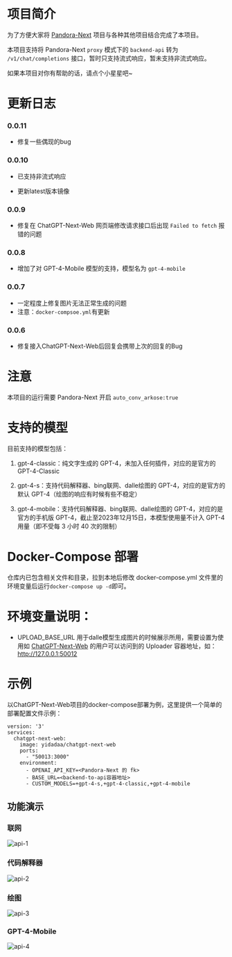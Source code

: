 # 项目简介

为了方便大家将 [Pandora-Next](https://github.com/pandora-next/deploy) 项目与各种其他项目结合完成了本项目。

本项目支持将 Pandora-Next  `proxy` 模式下的 `backend-api` 转为 `/v1/chat/completions` 接口，暂时只支持流式响应，暂未支持非流式响应。

如果本项目对你有帮助的话，请点个小星星吧~

# 更新日志

### 0.0.11

- 修复一些偶现的bug

### 0.0.10

- 已支持非流式响应

- 更新latest版本镜像

### 0.0.9

- 修复在 ChatGPT-Next-Web 网页端修改请求接口后出现 `Failed to fetch` 报错的问题

### 0.0.8

- 增加了对 GPT-4-Mobile 模型的支持，模型名为 `gpt-4-mobile`

### 0.0.7

- 一定程度上修复图片无法正常生成的问题
- 注意：`docker-compsoe.yml`有更新

### 0.0.6

- 修复接入ChatGPT-Next-Web后回复会携带上次的回复的Bug

# 注意

本项目的运行需要 Pandora-Next 开启 `auto_conv_arkose:true`

# 支持的模型

目前支持的模型包括：

1. gpt-4-classic：纯文字生成的 GPT-4，未加入任何插件，对应的是官方的 GPT-4-Classic

2. gpt-4-s：支持代码解释器、bing联网、dalle绘图的 GPT-4，对应的是官方的默认 GPT-4（绘图的响应有时候有些不稳定）

3. gpt-4-mobile：支持代码解释器、bing联网、dalle绘图的 GPT-4，对应的是官方的手机版 GPT-4，截止至2023年12月15日，本模型使用量不计入 GPT-4 用量（即不受每 3 小时 40 次的限制）

# Docker-Compose 部署

仓库内已包含相关文件和目录，拉到本地后修改 docker-compose.yml 文件里的环境变量后运行`docker-compose up -d`即可。

# 环境变量说明：

- UPLOAD_BASE_URL 用于dalle模型生成图片的时候展示所用，需要设置为使用如 [ChatGPT-Next-Web](https://github.com/ChatGPTNextWebTeam/ChatGPT-Next-Web) 的用户可以访问到的 Uploader  容器地址，如：http://127.0.0.1:50012

# 示例

以ChatGPT-Next-Web项目的docker-compose部署为例，这里提供一个简单的部署配置文件示例：

```
version: '3'
services:
  chatgpt-next-web:
    image: yidadaa/chatgpt-next-web
    ports:
      - "50013:3000"
    environment:
      - OPENAI_API_KEY=<Pandora-Next 的 fk>
      - BASE_URL=<backend-to-api容器地址>
      - CUSTOM_MODELS=+gpt-4-s,+gpt-4-classic,+gpt-4-mobile

```

## 功能演示

### 联网

![api-1](https://github.com/Ink-Osier/PandoraToV1Api/assets/133617214/e9a71acf-4804-4280-a774-82e9c0f009a4)

### 代码解释器

![api-2](https://github.com/Ink-Osier/PandoraToV1Api/assets/133617214/37c0381f-a70a-42bb-83f1-1491053240b7)

### 绘图

![api-3](https://github.com/Ink-Osier/PandoraToV1Api/assets/133617214/8eea9436-12ee-46b1-86c1-67e7e97da83a)

### GPT-4-Mobile

![api-4](https://github.com/Ink-Osier/PandoraToV1Api/assets/133617214/2eb4fd4f-7c66-4a1f-a54a-3c280a36e509)
